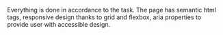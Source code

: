 Everything is done in accordance to the task. The page has semantic html tags, responsive design thanks to grid and flexbox, aria properties to provide user with accessible design.
